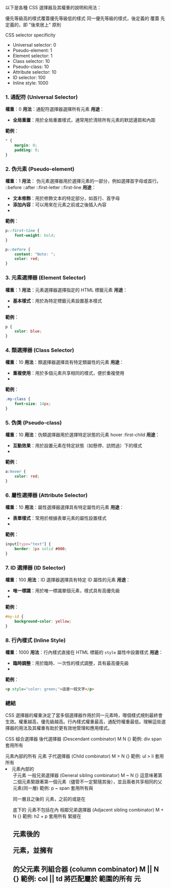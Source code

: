 以下是各種 CSS 選擇器及其權重的說明和用法：

優先等級高的樣式覆蓋優先等級低的樣式
同一優先等級的樣式，後定義的 覆蓋 先定義的，即 "後來居上" 原則

CSS selector specificity
- Universal selector: 0
- Pseudo-element: 1
- Element selector: 1
- Class selector: 10
- Pseudo-class: 10
- Attribute selector: 10
- ID selector: 100
- Inline style: 1000

### 1. 通配符 (Universal Selector)
**權重**：0
**用法**：通配符選擇器選擇所有元素
**用途**：
- **全局重置**：用於全局重置樣式，通常用於清除所有元素的默認邊距和內距

**範例**：
```css
* {
    margin: 0;
    padding: 0;
}
```

### 2. 伪元素 (Pseudo-element)
**權重**：1
**用法**：
伪元素選擇器用於選擇元素的一部分，例如選擇首字母或首行。
::before
::after
::first-letter
::first-line
**用途**：
- **文本修飾**：用於修飾文本的特定部分，如首行、首字母
- **添加內容**：可以用來在元素之前或之後插入內容
- 
**範例**：
```css
p::first-line {
    font-weight: bold;
}

p::before {
    content: "Note: ";
    color: red;
}
```

### 3. 元素選擇器 (Element Selector)
**權重**：1
**用法**：元素選擇器選擇指定的 HTML 標籤元素
**用途**：
- **基本樣式**：用於為特定標籤元素設置基本樣式
- 
**範例**：
```css
p {
    color: blue;
}
```

### 4. 類選擇器 (Class Selector)
**權重**：10
**用法**：類選擇器選擇具有特定類屬性的元素
**用途**：
- **重複使用**：用於多個元素共享相同的樣式，便於重複使用
- 
**範例**：
```css
.my-class {
    font-size: 14px;
}
```

### 5. 伪类 (Pseudo-class)
**權重**：10
**用法**：伪類選擇器用於選擇特定狀態的元素
hover
:first-child
**用途**：
- **互動效果**：用於設置元素在特定狀態（如懸停、訪問過）下的樣式
- 
**範例**：
```css
a:hover {
    color: red;
}
```

### 6. 屬性選擇器 (Attribute Selector)
**權重**：10
**用法**：屬性選擇器選擇具有特定屬性的元素
**用途**：
- **表單樣式**：常用於根據表單元素的屬性設置樣式
- 
**範例**：
```css
input[type="text"] {
    border: 1px solid #000;
}
```

### 7. ID 選擇器 (ID Selector)
**權重**：100
**用法**：ID 選擇器選擇具有特定 ID 屬性的元素
**用途**：
- **唯一標識**：用於唯一標識單個元素，樣式具有高優先級
- 
**範例**：
```css
#my-id {
    background-color: yellow;
}
```

### 8. 行內樣式 (Inline Style)
**權重**：1000
**用法**：行內樣式直接在 HTML 標籤的 `style` 屬性中設置樣式
**用途**：
- **臨時調整**：用於臨時、一次性的樣式調整，具有最高優先級
- 
**範例**：
```html
<p style="color: green;">這是一段文字</p>
```

### 總結
CSS 選擇器的權重決定了當多個選擇器作用於同一元素時，哪個樣式規則最終會生效。權重越高，優先級越高。行內樣式權重最高，通配符權重最低。理解這些選擇器的用法及其權重有助於更有效地管理和應用樣式。

CSS 組合選擇器 
後代選擇器 (Descendant combinator) M N {}
    範例: div span 套用所有 <div> 元素內部的所有 <span> 元素
子代選擇器 (Child combinator) M > N {}
    範例: ul > li 套用所有 <li> 元素內部的 <ul> 子元素
一般兄弟選擇器 (General sibling combinator) M ~ N {}
    這意味著第二個元素緊跟著第一個元素（儘管不一定緊隨其後），並且兩者共享相同的父元素(同一層)
    範例: p ~ span 套用所有與 <p> 同一層且之後的 <span> 元素，之前的或是在 <p> 底下的 <span> 元素不包括在內
相鄰兄弟選擇器 (Adjacent sibling combinator) M + N {}
    範例: h2 + p 套用所有 緊接在 <h2> 元素後的 <p> 元素，並擁有 <h2> 的父元素
列組合器 (column combinator) M || N {}
    範例: col || td 將匹配屬於 <col> 範圍的所有 <td> 元